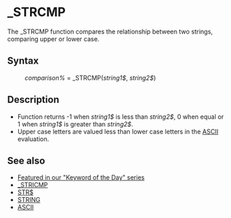 <style>pre.codeide, pre.outputfixed, .outputcrt0 { background-color: #000 !important; color: #FFF !important; }</style><!DOCTYPE html>
<html class="client-nojs" dir="ltr" lang="en">
<head>
<title>_STRCMP - QB64 Phoenix Edition Wiki</title>
</head>
<body class="mediawiki ltr sitedir-ltr mw-hide-empty-elt ns-0 ns-subject page-STRCMP rootpage-STRCMP skin-vector action-view skin-vector-legacy vector-feature-language-in-header-enabled vector-feature-language-in-main-page-header-disabled vector-feature-language-alert-in-sidebar-disabled vector-feature-sticky-header-disabled vector-feature-sticky-header-edit-disabled vector-feature-table-of-contents-disabled vector-feature-visual-enhancement-next-disabled">
<div class="mw-body" id="content" role="main">
<a id="top"></a>
<h1 class="firstHeading mw-first-heading" id="firstHeading">_STRCMP</h1>
<div class="vector-body" id="bodyContent">
<div class="mw-body-content mw-content-ltr" dir="ltr" id="mw-content-text" lang="en"><div class="mw-parser-output"><p>
The <a class="mw-selflink selflink">_STRCMP</a> function compares the relationship between two strings, comparing upper or lower case.
</p>
<h2><span class="mw-headline" id="Syntax">Syntax</span></h2>
<dl><dd><i>comparison%</i> = <a class="mw-selflink selflink">_STRCMP</a>(<i>string1$</i>, <i>string2$</i>)</dd></dl>
<p>
</p>
<h2><span class="mw-headline" id="Description">Description</span></h2>
<ul><li>Function returns -1 when <i>string1$</i> is less than <i>string2$</i>, 0 when equal or 1 when <i>string1$</i> is greater than <i>string2$</i>.</li>
<li>Upper case letters are valued less than lower case letters in the <a href="ASCII" title="ASCII">ASCII</a> evaluation.</li></ul>
<p>
</p>
<h2><span class="mw-headline" id="See_also">See also</span></h2>
<ul><li><a class="external text" href="https://qb64phoenix.com/forum/showthread.php?tid=1290" rel="nofollow">Featured in our "Keyword of the Day" series</a></li>
<li><a href="STRICMP" title="STRICMP">_STRICMP</a></li>
<li><a href="STR$" title="STR$">STR$</a></li>
<li><a href="STRING" title="STRING">STRING</a></li>
<li><a href="ASCII" title="ASCII">ASCII</a></li></ul>
<p>
</p>
<!-- 
NewPP limit report
Cached time: 20240714192916
Cache expiry: 86400
Reduced expiry: false
Complications: [show‐toc]
CPU time usage: 0.013 seconds
Real time usage: 0.020 seconds
Preprocessor visited node count: 41/1000000
Post‐expand include size: 632/2097152 bytes
Template argument size: 59/2097152 bytes
Highest expansion depth: 3/100
Expensive parser function count: 0/100
Unstrip recursion depth: 0/20
Unstrip post‐expand size: 0/5000000 bytes
-->
<!--
Transclusion expansion time report (%,ms,calls,template)
100.00%   11.891      1 -total
 27.68%    3.292      1 Template:PageSyntax
 17.60%    2.093      7 Template:Parameter
 16.74%    1.990      1 Template:PageDescription
 16.04%    1.908      1 Template:PageSeeAlso
 15.79%    1.878      1 Template:PageNavigation
-->
<!-- Saved in parser cache with key qb64pnix_mw19894-mwmb_:pcache:idhash:354-0!canonical and timestamp 20240714192916 and revision id 8925.
 -->
</div>
</div>
</div>
</div>
</body>
</html>